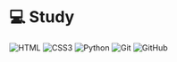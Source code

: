 # 💻 Study
<img alt="HTML" src ="https://img.shields.io/badge/HTML5-E34F26.svg?&style=for-the-badge&logo=HTML5&logoColor=white"/>     <img alt="CSS3" src ="https://img.shields.io/badge/CSS3-1572B6.svg?&style=for-the-badge&logo=CSS3&logoColor=white"/>     <img alt="Python" src ="https://img.shields.io/badge/Python-3776AB.svg?&style=for-the-badge&logo=Python&logoColor=white"/>     <img alt="Git" src ="https://img.shields.io/badge/Git-F05032.svg?&style=for-the-badge&logo=Git&logoColor=white"/>     <img alt="GitHub" src ="https://img.shields.io/badge/GitHub-181717.svg?&style=for-the-badge&logo=GitHub&logoColor=white"/>    

<!---
Emhaki/Emhaki is a ✨ special ✨ repository because its `README.md` (this file) appears on your GitHub profile.
You can click the Preview link to take a look at your changes.
--->
